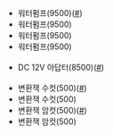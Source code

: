 <ul>
  <li>워터펌프(9500)(<a href="https://smartstore.naver.com/neato/products/288735278?NaPm=ct%3Dk2w6eywg%7Cci%3Dcheckout%7Ctr%3Dppc%7Ctrx%3D%7Chk%3D3fa2d2f1e6ac2778f29d63dc05044354bc165496">#</a>)</li>
  <li>워터펌프(9500)</li>
  <li>워터펌프(9500)</li>
  <li>워터펌프(9500)</li><br/>
  <li>DC 12V 아답터(8500)(<a href="https://smartstore.naver.com/gaon21/products/2301167406?NaPm=ct%3Dk2w6gn3l%7Cci%3Dcheckout%7Ctr%3Dppc%7Ctrx%3D%7Chk%3D433ada9dd11ac2c0de30aba5ed65b2b6c4d75e45">#</a>)</li><br/>
  <li>변환잭 수컷(500)(<a href="https://smartstore.naver.com/gaon21/products/2654246680?NaPm=ct%3Dk2w6j08n%7Cci%3Dcheckout%7Ctr%3Dppc%7Ctrx%3D%7Chk%3D9ada119dfd6a9cacc0419630a33c7a817b0bce2c">#</a>)</li>
  <li>변환잭 수컷(500)</li>
  <li>변환잭 암컷(500)(<a href="https://smartstore.naver.com/gaon21/products/2654246680?NaPm=ct%3Dk2w6j08n%7Cci%3Dcheckout%7Ctr%3Dppc%7Ctrx%3D%7Chk%3D9ada119dfd6a9cacc0419630a33c7a817b0bce2c">#</a>)</li>
  <li>변환잭 암컷(500)</li>
</ul>
